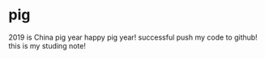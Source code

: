 # pig
2019 is China pig year
happy pig year!
successful push my code to github!
this is my studing note!
